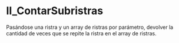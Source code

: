 # II_ContarSubristras
Pasándose una ristra y un array de ristras por parámetro, devolver la cantidad de veces que se repite la ristra en el array de ristras.
